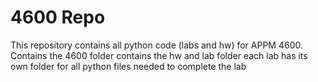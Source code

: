 # 4600 Repo
This repository contains all python code (labs and hw) for APPM 4600. 
Contains the 4600 folder
contains the hw and lab folder
each lab has its own folder for all python files needed to complete the lab

